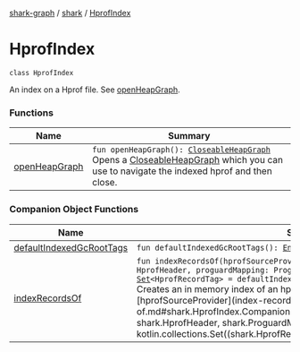 [shark-graph](../../index.md) / [shark](../index.md) / [HprofIndex](./index.md)

# HprofIndex

`class HprofIndex`

An index on a Hprof file. See [openHeapGraph](open-heap-graph.md).

### Functions

| Name | Summary |
|---|---|
| [openHeapGraph](open-heap-graph.md) | `fun openHeapGraph(): `[`CloseableHeapGraph`](../-closeable-heap-graph.md)<br>Opens a [CloseableHeapGraph](../-closeable-heap-graph.md) which you can use to navigate the indexed hprof and then close. |

### Companion Object Functions

| Name | Summary |
|---|---|
| [defaultIndexedGcRootTags](default-indexed-gc-root-tags.md) | `fun defaultIndexedGcRootTags(): `[`EnumSet`](https://docs.oracle.com/javase/6/docs/api/java/util/EnumSet.html)`<HprofRecordTag!>!` |
| [indexRecordsOf](index-records-of.md) | `fun indexRecordsOf(hprofSourceProvider: DualSourceProvider, hprofHeader: HprofHeader, proguardMapping: ProguardMapping? = null, indexedGcRootTags: `[`Set`](https://kotlinlang.org/api/latest/jvm/stdlib/kotlin.collections/-set/index.html)`<HprofRecordTag> = defaultIndexedGcRootTags()): `[`HprofIndex`](./index.md)<br>Creates an in memory index of an hprof source provided by [hprofSourceProvider](index-records-of.md#shark.HprofIndex.Companion$indexRecordsOf(shark.DualSourceProvider, shark.HprofHeader, shark.ProguardMapping, kotlin.collections.Set((shark.HprofRecordTag)))/hprofSourceProvider). |
